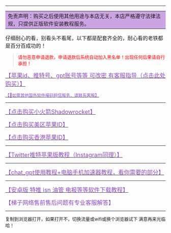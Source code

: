 

------

<table><tr><td bgcolor=#cca4e3><font size=3>免责声明：购买之后使用其他用途与本店无关，本店严格遵守法律法规，只提供正版软件安装教程服务。</td></tr></table></font>

<font size=3>仔细耐心的看，别看头不看尾，以下都是配套齐全的，耐心看的老铁都是百分百成功的！</font>

><font  color="red">请勿恶意申请退款，申请退款后系统自动加入黑名单！出现任何后果请自行承担！</font>

[<font size=4 color=8d4bbb>【苹果id、推特号、gpt账号等等 可改密 有客服指导（点击此处购买）】</font>](http://cat.fk6699.com/)

[<font size=2 color=8d4bbb>【📱如需其他国外软件接码短信服务，请联系客服】</font>](Wechat/Wechat.md)

------
[<font size=4 color=8d4bbb>【点击购买小火箭Shadowrocket】</font>](http://cat.fk6699.com/)

[<font size=4 color=8d4bbb>【点击购买美区苹果ID】</font>](http://cat.fk6699.com/)

[<font size=4 color=8d4bbb>【点击购买香港苹果ID】</font>](http://cat.fk6699.com/)

------

[<font size=4 color=8d4bbb>【Twitter推特苹果版教程（Instagram同理）】</font>](Twitter/twitter.md)

------

[<font size=4 color=8d4bbb>【chat_gpt使用教程+电脑手机加速器教程，看你需要的部分】</font>](chatGPT/chatgpt.md)

------

[<font size=4 color=8d4bbb>【安卓版 特推 isn 油管 电报等等软件下载教程】</font>](Android/Android.md)

<font size=4 color=8d4bbb>【梯子网络售前售后问题有专业客服解答】</font>

------

复制到浏览器打开，如果打开不，切换流量或wifi或换个浏览器试下
满意再来光临哈！

